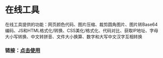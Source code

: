 # 在线工具  
在线工具提供的功能：网页颜色代码、图片压缩、裁剪圆角图片、图片转Base64编码、JS和HTML格式化/转换、CSS美化/格式化、代码对比、获取IP地址、字母大小写转换、中文转拼音、文件大小换算、数字和大写中文汉字互相转换  

### 链接：[点击使用](https://resoumen.com/t "点击链接")  
